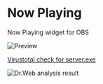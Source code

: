# Now Playing
Now Playing widget for OBS

![Preview](https://i.ibb.co/stQ8JFW/Screenshot-2023-08-04-03-59-00.png)

[Virustotal check for server.exe](https://www.virustotal.com/gui/file/57e53c94b8df34de3e1ccd69b9e1710bfd848ab43fd097e574e39de85b285078/detection)

![Dr.Web analysis result](https://img001.prntscr.com/file/img001/ZtLarrdqTT-7K3Uepj-6GA.png)
